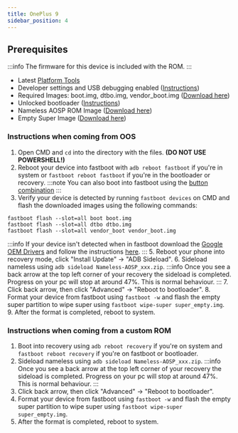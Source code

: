 ```yaml
---
title: OnePlus 9
sidebar_position: 4
---
```


## Prerequisites

:::info
The firmware for this device is included with the ROM.
:::
- Latest [Platform Tools](/docs/faq.md#links)
- Developer settings and USB debugging enabled ([Instructions](/docs/faq.md#enabling-developer-options))
- Required Images: boot.img, dtbo.img, vendor_boot.img ([Download here](/docs/getting-started/downloads/oneplus/lemonade.md))
- Unlocked bootloader ([Instructions](/docs/faq.md#how-to-unlock-bootloader))
- Nameless AOSP ROM Image ([Download here](/docs/getting-started/downloads/oneplus/lemonade.md))
- Empty Super Image ([Download here](https://mirrorbits.lineageos.org/full/lemonadep/20240429/super_empty.img))

### Instructions when coming from OOS

1. Open CMD and `cd` into the directory with the files. **(DO NOT USE POWERSHELL!)**
2. Reboot your device into fastboot with `adb reboot fastboot` if you're in system or `fastboot reboot fastboot` if you're in the bootloader or recovery.
:::note
You can also boot into fastboot using the [button combination](/docs/faq.md#button-combinations)
:::
3. Verify your device is detected by running `fastboot devices` on CMD and flash the downloaded images using the following commands:
```
fastboot flash --slot=all boot boot.img
fastboot flash --slot=all dtbo dtbo.img
fastboot flash --slot=all vendor_boot vendor_boot.img
``` 
:::info
If your device isn't detected when in fastboot download the [Google OEM Drivers](/docs/faq.md#links) and follow the instructions [here](/docs/faq.md#installing-google-usb-drivers).
:::
5. Reboot your phone into recovery mode, click "Install Update" -> "ADB Sideload".
6. Sideload nameless using `adb sideload Nameless-AOSP_xxx.zip`.
:::info
Once you see a back arrow at the top left corner of your recovery the sideload is completed. Progress on your pc will stop at around 47%. This is normal behaviour.
:::
7. Click back arrow, then click "Advanced" -> "Reboot to bootloader".
8. Format your device from fastboot using `fastboot -w` and flash the empty super partition to wipe super using `fastboot wipe-super super_empty.img`.
9. After the format is completed, reboot to system.

### Instructions when coming from a custom ROM

1. Boot into recovery using `adb reboot recovery` if you're on system and `fastboot reboot recovery` if you're on fastboot or bootloader.
2. Sideload nameless using `adb sideload Nameless-AOSP_xxx.zip`.
:::info
Once you see a back arrow at the top left corner of your recovery the sideload is completed. Progress on your pc will stop at around 47%. This is normal behaviour.
:::
3. Click back arrow, then click "Advanced" -> "Reboot to bootloader".
4. Format your device from fastboot using `fastboot -w` and flash the empty super partition to wipe super using `fastboot wipe-super super_empty.img`.
5. After the format is completed, reboot to system.